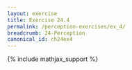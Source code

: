 ```yaml
---
layout: exercise
title: Exercise 24.4
permalink: /perception-exercises/ex_4/
breadcrumb: 24-Perception
canonical_id: ch24ex4
---
```


{% include mathjax_support %}
